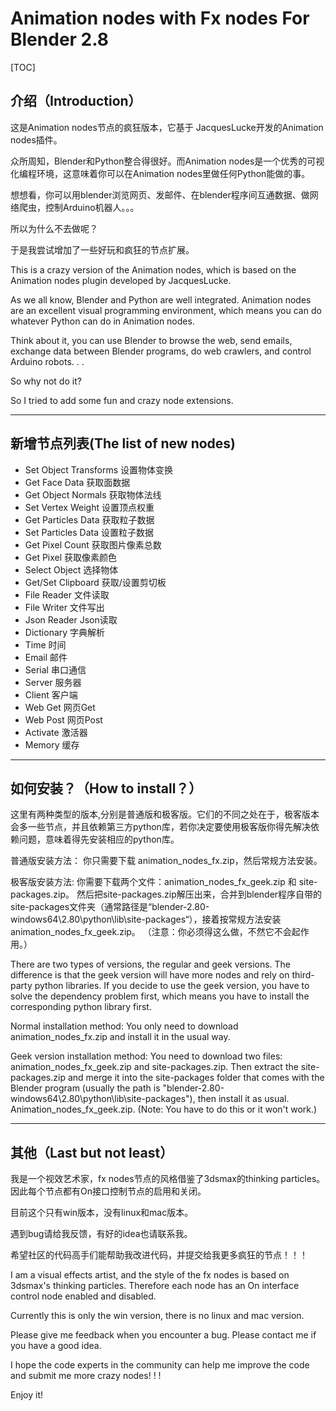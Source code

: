 # Animation nodes with Fx nodes For Blender 2.8

[TOC]

## 介绍（Introduction）

这是Animation nodes节点的疯狂版本，它基于 JacquesLucke开发的Animation nodes插件。

众所周知，Blender和Python整合得很好。而Animation nodes是一个优秀的可视化编程环境，这意味着你可以在Animation nodes里做任何Python能做的事。

想想看，你可以用blender浏览网页、发邮件、在blender程序间互通数据、做网络爬虫，控制Arduino机器人。。。

所以为什么不去做呢？

于是我尝试增加了一些好玩和疯狂的节点扩展。



This is a crazy version of the Animation nodes, which is based on the Animation nodes plugin developed by JacquesLucke.

As we all know, Blender and Python are well integrated. Animation nodes are an excellent visual programming environment, which means you can do whatever Python can do in Animation nodes.

Think about it, you can use Blender to browse the web, send emails, exchange data between Blender programs, do web crawlers, and control Arduino robots. . .

So why not do it?

So I tried to add some fun and crazy node extensions.

------

## 新增节点列表(The list of new nodes)

- Set Object Transforms	设置物体变换
- Get Face Data	获取面数据
- Get Object Normals	获取物体法线
- Set Vertex Weight	设置顶点权重
- Get Particles Data	获取粒子数据
- Set Particles Data	设置粒子数据
- Get Pixel Count	获取图片像素总数
- Get Pixel	获取像素颜色
- Select Object	选择物体
- Get/Set Clipboard	获取/设置剪切板
- File Reader	文件读取
- File Writer	文件写出
- Json Reader	Json读取
- Dictionary	字典解析
- Time	时间
- Email	邮件
- Serial	串口通信
- Server	服务器
- Client	客户端
- Web Get	网页Get
- Web Post	网页Post
- Activate	激活器
- Memory	缓存

------

## 如何安装？（How to install？）

这里有两种类型的版本,分别是普通版和极客版。它们的不同之处在于，极客版本会多一些节点，并且依赖第三方python库，若你决定要使用极客版你得先解决依赖问题，意味着得先安装相应的python库。

普通版安装方法：
你只需要下载 animation_nodes_fx.zip，然后常规方法安装。

极客版安装方法:
你需要下载两个文件：animation_nodes_fx_geek.zip 和 site-packages.zip。
然后把site-packages.zip解压出来，合并到blender程序自带的site-packages文件夹（通常路径是“blender-2.80-windows64\2.80\python\lib\site-packages“），接着按常规方法安装animation_nodes_fx_geek.zip。
（注意：你必须得这么做，不然它不会起作用。）



There are two types of versions, the regular and geek versions. The difference is that the geek version will have more nodes and rely on third-party python libraries. If you decide to use the geek version, you have to solve the dependency problem first, which means you have to install the corresponding python library first.

Normal installation method:
You only need to download animation_nodes_fx.zip and install it in the usual way.

Geek version installation method:
You need to download two files: animation_nodes_fx_geek.zip and site-packages.zip.
Then extract the site-packages.zip and merge it into the site-packages folder that comes with the Blender program (usually the path is "blender-2.80-windows64\2.80\python\lib\site-packages"), then install it as usual. Animation_nodes_fx_geek.zip.
(Note: You have to do this or it won't work.)

------

## 其他（Last but not least）

我是一个视效艺术家，fx nodes节点的风格借鉴了3dsmax的thinking particles。因此每个节点都有On接口控制节点的启用和关闭。

目前这个只有win版本，没有linux和mac版本。

遇到bug请给我反馈，有好的idea也请联系我。

希望社区的代码高手们能帮助我改进代码，并提交给我更多疯狂的节点！！！



I am a visual effects artist, and the style of the fx nodes is based on 3dsmax's thinking particles. Therefore each node has an On interface control node enabled and disabled.

Currently this is only the win version, there is no linux and mac version.

Please give me feedback when you encounter a bug. Please contact me if you have a good idea.

I hope the code experts in the community can help me improve the code and submit me more crazy nodes! ! !

Enjoy it!
